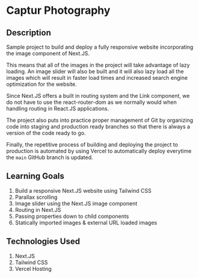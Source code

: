 # Captur Photography

## Description

Sample project to build and deploy a fully responsive website incorporating the image component of Next.JS.

This means that all of the images in the project will take advantage of lazy loading. An image slider will also be built and it will also lazy load all the images which will result in faster load times and increased search engine optimization for the website.

Since Next.JS offers a built in routing system and the Link component, we do not have to use the react-router-dom as we normally would when handling routing in React.JS applications. 

The project also puts into practice proper management of Git by organizing code into staging and production ready branches so that there is always a version of the code ready to go.

Finally, the repetitive process of building and deploying the project to production is automated by using Vercel to automatically deploy everytime the `main` GitHub branch is updated.

## Learning Goals
1. Build a responsive Next.JS website using Tailwind CSS
2. Parallax scrolling
3. Image slider using the Next.JS image component
4. Routing in Next.JS
5. Passing properties down to child components
6. Statically imported images & external URL loaded images

## Technologies Used
1. Next.JS
2. Tailwind CSS
3. Vercel Hosting
